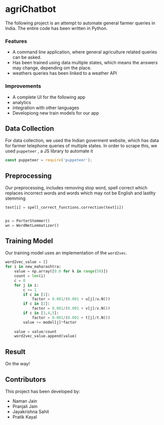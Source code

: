 # agriChatbot

The following project is an attempt to automate general farmer queries in India. The entire code has been written in Python. 

### Features
* A command line application, where general agriculture related queries can be asked.
* Has been trained using data multiple states, which means the answers may change, depending om the place.
* weathers queries has been linked to a weather API

### Improvements

* A complete UI for the following app
* analytics
* integration with other languages
* Developiong new train models for our app


## Data Collection

For data collection, we used the Indian goverment website, which has data for farmer telephone queries of multiple states. In order to scrape this, we used `puppeteer` , a JS library to automate it

```javascript
const puppeteer = require('puppeteer');
```

## Preprocessing

Our preprocessing, includes removing stop word, spell correct which replaces incorrect words and words which may not be English and lastlty stemming

```python
text[i] = spell_correct_functions.correction(text[i])


ps = PorterStemmer()
wn = WordNetLemmatizer()
```
## Training Model

Our training model uses an implementation of the `word2vec`.

```python
word2vec_value = []
for i in new_maharashtra:
    value = np.array([0.0 for k in range(50)])
    count = len(i)
    c = 0
    for j in i:
        c += 1
        if c in [1]:
            factor = 0.001/(0.001 + u[j]/u.N())
        if c in [2]:
            factor = 0.001/(0.001 + v[j]/v.N())
        if c in [3,4,5]:
            factor = 0.001/(0.001 + t[j]/t.N())
        value += model[j]*factor
    
    value = value/count
    word2vec_value.append(value)
```

## Result

On the way!


## Contributors

This project has been developed by:
- Naman Jain
- Pranjali Jain
- Jayakrishna Sahit
- Pratik Kayal


